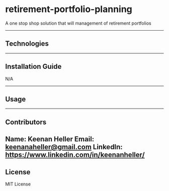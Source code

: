 # retirement-portfolio-planning
A one stop shop solution that will management of retirement portfolios

---

## Technologies


---

## Installation Guide

N/A

---

## Usage


---

## Contributors

Name: Keenan Heller
Email: keenanaheller@gmail.com
LinkedIn: https://www.linkedin.com/in/keenanheller/
---

## License

MIT License
